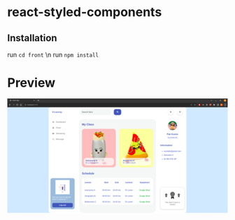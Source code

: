 # react-styled-components

## Installation
run `cd front` \n
run `npm install`

# Preview
![App preview](front/src/assets/preview.png)
